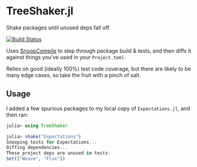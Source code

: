 # TreeShaker.jl
Shake packages until unused deps fall off.

[![Build Status](https://travis-ci.com/arnavs/TreeShaker.jl.svg?branch=master)](https://travis-ci.com/arnavs/TreeShaker.jl)

Uses [SnoopCompile](https://github.com/timholy/SnoopCompile.jl) to step through package build & tests, and then diffs it against things you've used in your `Project.toml`.

Relies on good (ideally 100%) test code coverage, but there are likely to be many edge cases, so take the fruit with a pinch of salt.

## Usage 

I added a few spurious packages to my local copy of `Expectations.jl`, and then ran: 

```julia 
julia> using TreeShaker

julia> shake("Expectations")
Snooping tests for Expectations...
Diffing dependencies...
These project deps are unused in tests:
Set(["Weave", "Flux"])
```
